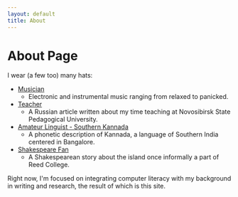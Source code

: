 ```yaml
---
layout: default
title: About
---
```

# About Page 
I wear (a few too) many hats:
*   [Musician](https://soundcloud.com/b1-marrow "My Soundcloud")
    - Electronic and instrumental music ranging from relaxed to panicked.
*   [Teacher](https://nspu.ru/content/news/index.php?ELEMENT_ID=241278)
    - A Russian article written about my time teaching at Novosibirsk State Pedagogical University.
*   [Amateur Linguist - Southern Kannada](pdf/kannada.pdf)
    - A phonetic description of Kannada, a language of Southern India centered in Bangalore.
*   [Shakespeare Fan](https://www.reed.edu/reed_magazine/december2016/articles/apocrypha/traditions_myths_and_legends.html "Humor")
    - A Shakespearean story about the island once informally a part of Reed College.

Right now, I'm focused on integrating computer literacy with my background in writing and research, the result of which is this site. 

